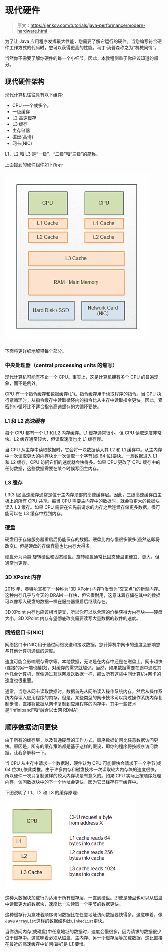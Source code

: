 # 现代硬件

> 原文：<https://jenkov.com/tutorials/java-performance/modern-hardware.html>

为了让 Java 应用程序发挥最大性能，您需要了解它运行的硬件。当您编写符合硬件工作方式的代码时，您可以获得更高的性能。马丁·汤普森称之为“机械同情”。

当然你不需要了解你硬件的每一个小细节。因此，本教程侧重于你应该知道的部分。

## 现代硬件架构

现代计算机往往具有以下组件:

*   CPU -一个或多个。
*   一级缓存
*   L2 高速缓存
*   L3 缓存
*   主存储器
*   磁盘(高清)
*   网卡(NIC)

L1、L2 和 L3 是“一级”、“二级”和“三级”的简称。

上面提到的硬件组件如下所示:

![Modern hardware architecture showing CPUs, L1, L2 and L3 cache, main memory (RAM) and hard disks and network cards.](img/788a1ada959a3f5a0e617097c57db19b.png)

下面将更详细地解释每个部分。

### 中央处理器（central processing units 的缩写）

现代计算机可能有不止一个 CPU。事实上，这是计算机拥有多个 CPU 的普遍现象，而不是例外。

CPU 有一个指令缓存和数据缓存(L1)。指令缓存用于读取程序的指令。当 CPU 执行紧循环时，从指令缓存中读取循环内的指令比从主存中读取指令更快。因此，紧密的小循环比不适合指令高速缓存的大循环要快。

### L1 和 L2 高速缓存

每个 CPU 都有一个 L1 和 L2 内存缓存。L1 缓存通常很小，但 CPU 读取速度非常快。L2 缓存通常较大，但读取速度也比 L1 缓存慢。

当 CPU 从主存中读取数据时，它会将一块数据读入其 L2 和 L1 缓存中。从主内存中一次读取更大的内存块比一次读取一个字节(或 64 位)要快。一旦数据进入 L1 和 L2 缓存，CPU 访问它们的速度就会快得多。如果 CPU 更改了 CPU 缓存中的任何数据，这些数据需要在某个时候写回主内存。

### L3 缓存

L3(3 级)高速缓存通常是位于主内存顶部的高速缓存层。因此，三级高速缓存由主板上的所有 CPU 共享。每当 CPU 需要主内存中的数据时，就会将更大的数据块读入 L3 缓存。如果 CPU 需要在它先前请求的内存之后连续存储更多数据，很可能可以在 L3 缓存中找到内存。

### 硬盘

硬盘用于存储服务器重启后仍能保存的数据。硬盘比内存慢很多很多(虽然这即将改变)。但是硬盘的存储容量也比内存大得多。

硬盘分为两类:旋转硬盘和固态硬盘。旋转硬盘通常比固态硬盘更便宜、更大，但通常也更慢。

### 3D XPoint 内存

2015 年，英特尔宣布了一种称为“3D XPoint 内存”(发音为“交叉点”)的新型内存。这种内存几乎与今天的 DRAM 一样快，但它很耐用，这意味着存储在其中的数据可以像写入硬盘的数据一样在服务器重启后继续存在。

3D XPoint 内存也应该相当便宜，所以你可以以合理的价格获得大内存块——硬盘大小。3D XPoint 内存有望彻底改变需要读写大量数据的软件的速度。

### 网络接口卡(NIC)

网络接口卡(NIC)用于通过网络发送和接收数据。您计算机中网卡的速度会影响您与其他计算机通信的速度。

速度可能会影响缓存需求等。本地数据，无论是在内存中还是在磁盘上。网卡越快(连接的另一端也越快)，对缓存的需求就越少。当然，如果数据需要在途中通过其他几台计算机，就像通过互联网发送数据一样，那么所有这些中间计算机+网卡的速度也很重要。

通常，当您从网卡读取数据时，数据首先从网络读入操作系统内存，然后从操作系统内存读入应用程序的内存。但是，某些类型的网卡技术可以绕过操作系统内存复制步骤，直接将数据从网卡复制到应用程序的内存中。其中一些技术是“Infiniband”和“融合以太网 RDMA”。

## 顺序数据访问更快

由于所有的缓存层，以及普通硬盘的工作方式，顺序数据访问比任意数据访问更快。原因是，所有的缓存策略都是基于这样的假设，即你的程序将按顺序访问数据。让我多解释一下。

当 CPU 从主存中请求一个数据时，硬件认为 CPU 可能很快会请求下一个字节(或 64 位块),依此类推。由于许多内存和磁盘技术一次读取较大内存块的速度很快，所以硬件一次只复制这样的较大内存块是有意义的。如果 CPU 实际上按顺序处理内存，访问数据块中的下一个地址会更快，因为它已经存在于缓存中。

下图说明了 L1、L2 和 L3 的缓存原理:

![Cache behaviour - reading bigger consecutively stored blocks of data into the cache.](img/a2f7f95c67e16be698080b2fb9822be2.png)

这种大数据块加载行为适用于所有缓存层，一直到硬盘。即使是硬盘也可以从磁盘中读取更大的数据块，速度比一次读取一个字节的数据更快。

这种缓存行为意味着顺序访问数据比在任意地址访问数据要快得多。这意味着，像 Java `ArrayList`这样的数据结构比`LinkedList`更快。

当你访问内存(或磁盘)中任意地址的数据时，速度会慢很多，因为请求的数据很少位于缓存中。这意味着必须从磁盘、主内存、另一个缓存层等加载数据。这比直接在最近的高速缓存中访问(最好是 L1)要慢。